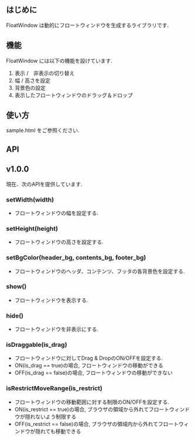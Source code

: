 はじめに
-------------------------------------------------------------
FloatWindow は動的にフロートウィンドウを生成するライブラリです.

機能
-------------------------------------------------------------
FloatWindow には以下の機能を設けています.

1. 表示 /　非表示の切り替え
2. 幅 / 高さを設定
3. 背景色の設定
4. 表示したフロートウィンドウのドラッグ＆ドロップ

使い方
-------------------------------------------------------------
sample.html をご参照ください.

API
-------------------------------------------------------------
## v1.0.0
現在、次のAPIを提供しています.

### setWidth(width)
* フロートウィンドウの幅を設定する.

### setHeight(height)
* フロートウィンドウの高さを設定する.

### setBgColor(header_bg, contents_bg, footer_bg)
* フロートウィンドウのヘッダ、コンテンツ、フッタの各背景色を設定する.

### show()
* フロートウィンドウを表示する.

### hide()
* フロートウィンドウを非表示にする.

### isDraggable(is_drag)
* フロートウィンドウに対してDrag & DropのON/OFFを設定する.
 * ON(is_drag == true)の場合, フロートウィンドウの移動ができる
 * OFF(is_drag == false)の場合, フロートウィンドウの移動ができない

### isRestrictMoveRange(is_restrict)
* フロートウィンドウの移動範囲に対する制限のON/OFFを設定する.
 * ON(is_restrict == true)の場合, ブラウザの領域から外れてフロートウィンドウが隠れないよう制限する
 * OFF(is_restrict == false)の場合, ブラウザの領域内から外れてフロートウィンドウが隠れても移動できる
